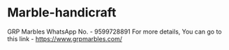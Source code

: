 # Marble-handicraft
GRP Marbles WhatsApp No. - 9599728891 For more details, You can go to this link - https://www.grpmarbles.com/
